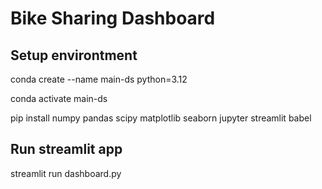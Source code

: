 # Bike Sharing Dashboard

## Setup environtment

conda create --name main-ds python=3.12

conda activate main-ds

pip install numpy pandas scipy matplotlib seaborn jupyter streamlit babel


## Run streamlit app

streamlit run dashboard.py
